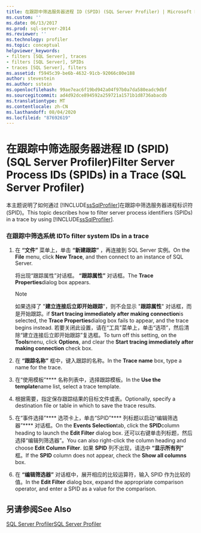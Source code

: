 ```yaml
---
title: 在跟踪中筛选服务器进程 ID (SPID) (SQL Server Profiler) | Microsoft Docs
ms.custom: ''
ms.date: 06/13/2017
ms.prod: sql-server-2014
ms.reviewer: ''
ms.technology: profiler
ms.topic: conceptual
helpviewer_keywords:
- filters [SQL Server], traces
- filters [SQL Server], SPIDs
- traces [SQL Server], filters
ms.assetid: f5945c39-be6b-4632-91cb-92066c80e188
author: stevestein
ms.author: sstein
ms.openlocfilehash: 99ae7eac6f19bd942a04f97b0a7da580eadc9dbf
ms.sourcegitcommit: ad4d92dce894592a259721a1571b1d8736abacdb
ms.translationtype: MT
ms.contentlocale: zh-CN
ms.lasthandoff: 08/04/2020
ms.locfileid: "87692619"
---
```

# <a name="filter-server-process-ids-spids-in-a-trace-sql-server-profiler"></a><span data-ttu-id="10ba9-102">在跟踪中筛选服务器进程 ID (SPID) (SQL Server Profiler)</span><span class="sxs-lookup"><span data-stu-id="10ba9-102">Filter Server Process IDs (SPIDs) in a Trace (SQL Server Profiler)</span></span>
  <span data-ttu-id="10ba9-103">本主题说明了如何通过 [!INCLUDE[ssSqlProfiler](../../includes/sssqlprofiler-md.md)]在跟踪中筛选服务器进程标识符 (SPID)。</span><span class="sxs-lookup"><span data-stu-id="10ba9-103">This topic describes how to filter server process identifiers (SPIDs) in a trace by using [!INCLUDE[ssSqlProfiler](../../includes/sssqlprofiler-md.md)].</span></span>  
  
### <a name="to-filter-system-ids-in-a-trace"></a><span data-ttu-id="10ba9-104">在跟踪中筛选系统 ID</span><span class="sxs-lookup"><span data-stu-id="10ba9-104">To filter system IDs in a trace</span></span>  
  
1.  <span data-ttu-id="10ba9-105">在 **“文件”** 菜单上，单击 **“新建跟踪”** ，再连接到 SQL Server 实例。</span><span class="sxs-lookup"><span data-stu-id="10ba9-105">On the **File** menu, click **New Trace**, and then connect to an instance of SQL Server.</span></span>  
  
     <span data-ttu-id="10ba9-106">将出现“跟踪属性”对话框。 **“跟踪属性”** 对话框。</span><span class="sxs-lookup"><span data-stu-id="10ba9-106">The **Trace Properties**dialog box appears.</span></span>  
  
    > [!NOTE]  
    >  <span data-ttu-id="10ba9-107">如果选择了 "**建立连接后立即开始跟踪**"，则不会显示 "**跟踪属性**" 对话框，而是开始跟踪。</span><span class="sxs-lookup"><span data-stu-id="10ba9-107">if **Start tracing immediately after making connection**is selected, the **Trace Properties**dialog box fails to appear, and the trace begins instead.</span></span> <span data-ttu-id="10ba9-108">若要关闭此设置，请在“工具”菜单上，单击“选项”，然后清除“建立连接后立即开始跟踪”复选框。</span><span class="sxs-lookup"><span data-stu-id="10ba9-108">To turn off this setting, on the **Tools**menu, click **Options**, and clear the **Start tracing immediately after making connection** check box.</span></span>  
  
2.  <span data-ttu-id="10ba9-109">在 **“跟踪名称”** 框中，键入跟踪的名称。</span><span class="sxs-lookup"><span data-stu-id="10ba9-109">In the **Trace name** box, type a name for the trace.</span></span>  
  
3.  <span data-ttu-id="10ba9-110">在“使用模板”\*\*\*\* 名称列表中，选择跟踪模板。</span><span class="sxs-lookup"><span data-stu-id="10ba9-110">In the **Use the template**name list, select a trace template.</span></span>  
  
4.  <span data-ttu-id="10ba9-111">根据需要，指定保存跟踪结果的目标文件或表。</span><span class="sxs-lookup"><span data-stu-id="10ba9-111">Optionally, specify a destination file or table in which to save the trace results.</span></span>  
  
5.  <span data-ttu-id="10ba9-112">在“事件选择”\*\*\*\* 选项卡上，单击“SPID”\*\*\*\* 列标题以启动“编辑筛选器”\*\*\*\* 对话框。</span><span class="sxs-lookup"><span data-stu-id="10ba9-112">On the **Events Selection**tab, click the **SPID**column heading to launch the **Edit Filter** dialog box.</span></span> <span data-ttu-id="10ba9-113">还可以右键单击列标题，然后选择“编辑列筛选器”。</span><span class="sxs-lookup"><span data-stu-id="10ba9-113">You can also right-click the column heading and choose **Edit Column Filter**.</span></span> <span data-ttu-id="10ba9-114">如果 **SPID** 列不出现，请选中 **“显示所有列”** 框。</span><span class="sxs-lookup"><span data-stu-id="10ba9-114">If the **SPID** column does not appear, check the **Show all columns** box.</span></span>  
  
6.  <span data-ttu-id="10ba9-115">在 **“编辑筛选器”** 对话框中，展开相应的比较运算符，输入 SPID 作为比较的值。</span><span class="sxs-lookup"><span data-stu-id="10ba9-115">In the **Edit Filter** dialog box, expand the appropriate comparison operator, and enter a SPID as a value for the comparison.</span></span>  
  
## <a name="see-also"></a><span data-ttu-id="10ba9-116">另请参阅</span><span class="sxs-lookup"><span data-stu-id="10ba9-116">See Also</span></span>  
 [<span data-ttu-id="10ba9-117">SQL Server Profiler</span><span class="sxs-lookup"><span data-stu-id="10ba9-117">SQL Server Profiler</span></span>](sql-server-profiler.md)  
  
  
